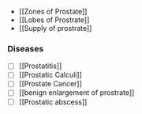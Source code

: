 - [[Zones of Prostate]]
- [[Lobes of Prostrate]]
- [[Supply of prostrate]] 

### Diseases
- [ ] [[Prostatitis]] 
- [ ] [[Prostatic Calculi]]
- [ ] [[Prostate Cancer]] 
- [ ] [[benign enlargement of prostrate]]
- [ ] [[Prostatic abscess]] 
